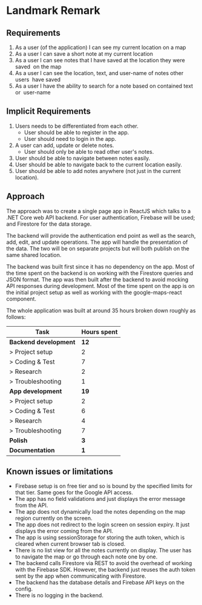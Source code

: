 # Landmark Remark

## Requirements
1. As a user (of the application) I can see my current location on a map
2. As a user I can save a short note at my current location
3. As a user I can see notes that I have saved at the location they were saved  on the map 
4. As a user I can see the location, text, and user-name of notes other users  have saved
5. As a user I have the ability to search for a note based on contained text or  user-name

## Implicit Requirements
1. Users needs to be differentiated from each other.
    * User should be able to register in the app.
    * User should need to login in the app.
2. A user can add, update or delete notes.
    * User should only be able to read other user's notes.
3. User should be able to navigate between notes easily.
4. User should be able to navigate back to the current location easily.
5. User should be able to add notes anywhere (not just in the current location).

## Approach
The approach was to create a single page app in ReactJS which talks to a .NET Core web API backend. For user authentication, Firebase will be used; and Firestore for the data storage.

The backend will provide the authentication end point as well as the search, add, edit, and update operations. The app will handle the presentation of the data. The two will be on separate projects but will both publish on the same shared location.

The backend was built first since it has no dependency on the app. Most of the time spent on the backend is on working with the Firestore queries and JSON format. The app was then built after the backend to avoid mocking API responses during development. Most of the time spent on the app is on the initial project setup as well as working with the google-maps-react component.

The whole application was built at around 35 hours broken down roughly as follows:

|Task                     | Hours spent |
|-------------------------|-------------|
| **Backend development** |   **12**    |
| > Project setup         |      2      |
| > Coding & Test         |      7      |
| > Research              |      2      |
| > Troubleshooting       |      1      |
| **App development**     |   **19**    |
| > Project setup         |      2      |
| > Coding & Test         |      6      |
| > Research              |      4      |
| > Troubleshooting       |      7      |
| **Polish**              |    **3**    |
| **Documentation**       |    **1**    |


## Known issues or limitations
* Firebase setup is on free tier and so is bound by the specified limits for that tier. Same goes for the Google API access.
* The app has no field validations and just displays the error message from the API.
* The app does not dynamically load the notes depending on the map region currently on the screen.
* The app does not redirect to the login screen on session expiry. It just displays the error coming from the API.
* The app is using sessionStorage for storing the auth token, which is cleared when current browser tab is closed.
* There is no list view for all the notes currently on display. The user has to navigate the map or go through each note one by one.
* The backend calls Firestore via REST to avoid the overhead of working with the Firebase SDK. However, the backend just reuses the auth token sent by the app when communicating with Firestore.
* The backend has the database details and Firebase API keys on the config.
* There is no logging in the backend.